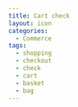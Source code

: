 ```yaml
---
title: Cart check
layout: icon
categories:
  - Commerce
tags:
  - shopping
  - checkout
  - check
  - cart
  - basket
  - bag
---
```

